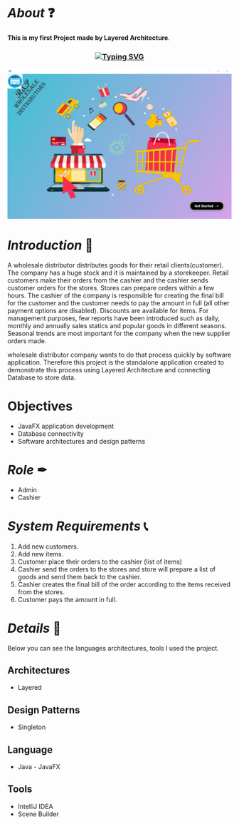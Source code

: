# *About* ❓
**This is my first Project made by Layered Architecture**.

<h3 align="center"><a href="https://git.io/typing-svg" align="center"><img align="center" src="https://readme-typing-svg.herokuapp.com?font=Fira+Code&size=25&duration=4000&center=true&vCenter=true&width=435&lines=Super+Market+System" alt="Typing SVG" style="max-width:100%" /></a></h3>

![park](src/assets/SuperMarket.png)

# *Introduction* 📝
A wholesale distributor distributes goods for their retail clients(customer). The company has a huge stock and
it is maintained by a storekeeper. Retail customers make their orders from the cashier and the cashier sends
customer orders for the stores. Stores can prepare orders within a few hours. The cashier of the company is 
responsible for creating the final bill for the customer and the customer needs to pay the amount in full (all 
other payment options are disabled). Discounts are available for items. For management purposes, few 
reports have been introduced such as daily, monthly and annually sales statics and popular goods in different 
seasons. Seasonal trends are most important for the company when the new supplier orders made.

wholesale distributor company wants to do that process quickly by software application. Therefore this project is the standalone application created to demonstrate this process using Layered Architecture and connecting Database to store data.

# Objectives
* JavaFX application development
* Database connectivity
* Software architectures and design patterns

# *Role* ✒
* Admin
* Cashier

# *System Requirements* 📞
1. Add new customers.
2. Add new items.
1. Customer place their orders to the cashier (list of items)
2. Cashier send the orders to the stores and store will prepare a list of goods and send them back to the cashier.
3. Cashier creates the final bill of the order according to the items received from the stores.
4. Customer pays the amount in full.

# *Details* 🔖
Below you can see the languages architectures, tools I used  the project.

## Architectures
* Layered 

## Design Patterns
* Singleton 

## Language
* Java - JavaFX

## Tools
* IntelliJ IDEA
* Scene Builder